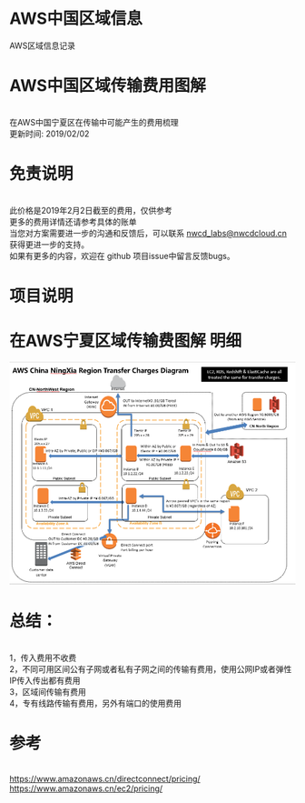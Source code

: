 # AWS中国区域信息
AWS区域信息记录
 <br>


# AWS中国区域传输费用图解
<br>
在AWS中国宁夏区在传输中可能产生的费用梳理
<br>更新时间: 2019/02/02



# 免责说明
<br>此价格是2019年2月2日截至的费用，仅供参考
<br>更多的费用详情还请参考具体的账单
<br>当您对方案需要进一步的沟通和反馈后，可以联系 nwcd_labs@nwcdcloud.cn 获得更进一步的支持。
<br>如果有更多的内容，欢迎在 github 项目issue中留言反馈bugs。

# 项目说明


# 在AWS宁夏区域传输费图解 明细
<img src="https://github.com/Anniegaosuzhen/aws_region_price/blob/master/%E5%AE%81%E5%A4%8F%E6%B5%81%E9%87%8F%E8%B4%B9%E7%94%A820190202.png" />

# 总结：
 <br>1，传入费用不收费 
 <br>2，不同可用区间公有子网或者私有子网之间的传输有费用，使用公网IP或者弹性IP传入传出都有费用
 <br>3，区域间传输有费用
 <br>4，专有线路传输有费用，另外有端口的使用费用

# 参考
<br>https://www.amazonaws.cn/directconnect/pricing/
<br>https://www.amazonaws.cn/ec2/pricing/
